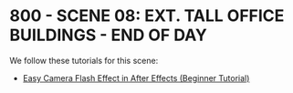 # 800 - SCENE 08: EXT. TALL OFFICE BUILDINGS - END OF DAY

We follow these tutorials for this scene:

- [Easy Camera Flash Effect in After Effects (Beginner Tutorial)](https://www.youtube.com/watch?v=s42orAjwDe8)
